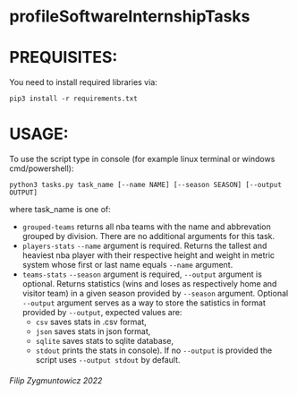 # profileSoftwareInternshipTasks

# PREQUISITES:

You need to install required libraries via:
```
pip3 install -r requirements.txt
```
# USAGE:

To use the script type in console (for example linux terminal or windows cmd/powershell):
```
python3 tasks.py task_name [--name NAME] [--season SEASON] [--output OUTPUT] 
```
where task_name is one of:

  - `grouped-teams` returns all nba teams with the name and abbrevation grouped by division. There are no additional arguments for this task.
  - `players-stats` `--name` argument is required. Returns the tallest and heaviest nba player with their respective height and weight in metric system whose first or last name     equals `--name` argument.
  - `teams-stats` `--season` argument is required, `--output` argument is optional. Returns statistics (wins and loses as respectively home and visitor team) in a given season
  provided by `--season` argument. Optional `--output` argument serves as a way to store the satistics in format provided by `--output`, expected values are:
    - `csv` saves stats in .csv format,
    - `json` saves stats in json format,
    - `sqlite` saves stats to sqlite database,
    - `stdout` prints the stats in console).
  If no `--output` is provided the script uses `--output stdout` by default.

 ###### Filip Zygmuntowicz 2022
